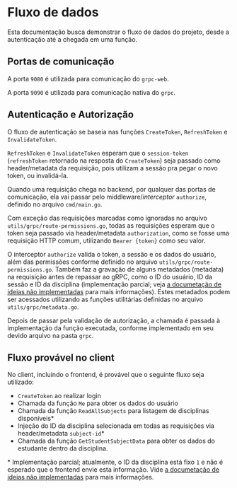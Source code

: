 # Fluxo de dados

Esta documentação busca demonstrar o fluxo de dados do projeto, desde a autenticação até a chegada em uma função.

## Portas de comunicação

A porta `9080` é utilizada para comunicação do `grpc-web`.

A porta `9090` é utilizada para comunicação nativa do `grpc`.

## Autenticação e Autorização

O fluxo de autenticação se baseia nas funções `CreateToken`, `RefreshToken` e `InvalidateToken`.

`RefreshToken` e `InvalidateToken` esperam que o `session-token` (`refreshToken` retornado na resposta do `CreateToken`) seja passado como header/metadata da requisição, pois utilizam a sessão pra pegar o novo token, ou invalidá-la.

Quando uma requisição chega no backend, por qualquer das portas de comunicação, ela vai passar pelo middleware/_interceptor_ `authorize`, definido no arquivo `cmd/main.go`.

Com exceção das requisições marcadas como ignoradas no arquivo `utils/grpc/route-permissions.go`, todas as requisições esperam que o token seja passado via header/metadata `authorization`, como se fosse uma requisição HTTP comum, utilizando `Bearer {token}` como seu valor.

O interceptor `authorize` valida o token, a sessão e os dados do usuário, além das permissões conforme definido no arquivo `utils/grpc/route-permissions.go`.
Também faz a gravação de alguns metadados (metadata) na requisição antes de repassar ao gRPC, como o ID do usuário, ID da sessão e ID da disciplina (implementação parcial; veja [a documetação de ideias não implementadas](unimplemented.md) para mais informações). Estes metadados podem ser acessados utilizando as funções utilitárias definidas no arquivo `utils/grpc/metadata.go`.

Depois de passar pela validação de autorização, a chamada é passada à implementação da função executada, conforme implementado em seu devido arquivo na pasta `grpc`.

## Fluxo provável no client

No client, incluindo o frontend, é provável que o seguinte fluxo seja utilizado:

- `CreateToken` ao realizar login
- Chamada da função `Me` para obter os dados do usuário
- Chamada da função `ReadAllSubjects` para listagem de disciplinas disponíveis*
- Injeção do ID da disciplina selecionada em todas as requisições via header/metadata `subject-id`*
- Chamada da função `GetStudentSubjectData` para obter os dados do estudante dentro da disciplina.

\* Implementação parcial; atualmente, o ID da disciplina está fixo `1` e não é esperado que o frontend envie esta informação. Vide [a documetação de ideias não implementadas](unimplemented.md) para mais informações.
